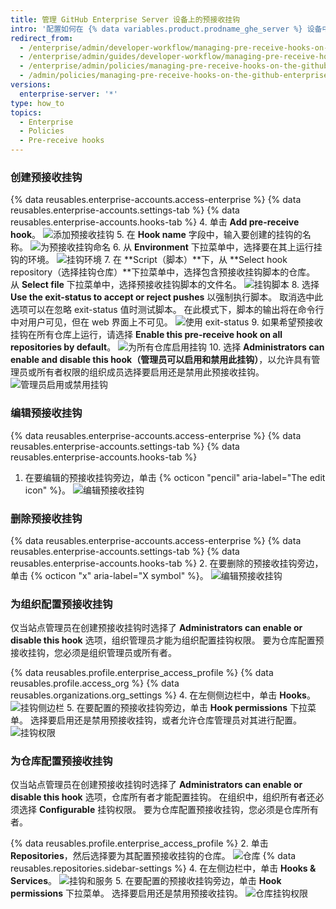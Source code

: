 ```yaml
---
title: 管理 GitHub Enterprise Server 设备上的预接收挂钩
intro: '配置如何在 {% data variables.product.prodname_ghe_server %} 设备中使用预接收挂钩。'
redirect_from:
  - /enterprise/admin/developer-workflow/managing-pre-receive-hooks-on-the-github-enterprise-server-appliance
  - /enterprise/admin/guides/developer-workflow/managing-pre-receive-hooks-on-the-github-enterprise-appliance/
  - /enterprise/admin/policies/managing-pre-receive-hooks-on-the-github-enterprise-server-appliance
  - /admin/policies/managing-pre-receive-hooks-on-the-github-enterprise-server-appliance
versions:
  enterprise-server: '*'
type: how_to
topics:
  - Enterprise
  - Policies
  - Pre-receive hooks
---
```

### 创建预接收挂钩

{% data reusables.enterprise-accounts.access-enterprise %}
{% data reusables.enterprise-accounts.settings-tab %}
{% data reusables.enterprise-accounts.hooks-tab %}
4. 单击 **Add pre-receive hook**。 ![添加预接收挂钩](/assets/images/enterprise/site-admin-settings/add-pre-receive-hook.png)
5. 在 **Hook name** 字段中，输入要创建的挂钩的名称。 ![为预接收挂钩命名](/assets/images/enterprise/site-admin-settings/hook-name.png)
6. 从 **Environment** 下拉菜单中，选择要在其上运行挂钩的环境。 ![挂钩环境](/assets/images/enterprise/site-admin-settings/environment.png)
7. 在 **Script（脚本）**下，从 **Select hook repository（选择挂钩仓库）**下拉菜单中，选择包含预接收挂钩脚本的仓库。 从 **Select file** 下拉菜单中，选择预接收挂钩脚本的文件名。 ![挂钩脚本](/assets/images/enterprise/site-admin-settings/hook-script.png)
8. 选择 **Use the exit-status to accept or reject pushes** 以强制执行脚本。 取消选中此选项可以在忽略 exit-status 值时测试脚本。 在此模式下，脚本的输出将在命令行中对用户可见，但在 web 界面上不可见。 ![使用 exit-status](/assets/images/enterprise/site-admin-settings/use-exit-status.png)
9. 如果希望预接收挂钩在所有仓库上运行，请选择 **Enable this pre-receive hook on all repositories by default**。 ![为所有仓库启用挂钩](/assets/images/enterprise/site-admin-settings/enable-hook-all-repos.png)
10. 选择 **Administrators can enable and disable this hook（管理员可以启用和禁用此挂钩）**，以允许具有管理员或所有者权限的组织成员选择要启用还是禁用此预接收挂钩。 ![管理员启用或禁用挂钩](/assets/images/enterprise/site-admin-settings/admins-enable-hook.png)

### 编辑预接收挂钩

{% data reusables.enterprise-accounts.access-enterprise %}
{% data reusables.enterprise-accounts.settings-tab %}
{% data reusables.enterprise-accounts.hooks-tab %}
1. 在要编辑的预接收挂钩旁边，单击 {% octicon "pencil" aria-label="The edit icon" %}。 ![编辑预接收挂钩](/assets/images/enterprise/site-admin-settings/edit-pre-receive-hook.png)

### 删除预接收挂钩

{% data reusables.enterprise-accounts.access-enterprise %}
{% data reusables.enterprise-accounts.settings-tab %}
{% data reusables.enterprise-accounts.hooks-tab %}
2. 在要删除的预接收挂钩旁边，单击 {% octicon "x" aria-label="X symbol" %}。 ![编辑预接收挂钩](/assets/images/enterprise/site-admin-settings/delete-pre-receive-hook.png)

### 为组织配置预接收挂钩

仅当站点管理员在创建预接收挂钩时选择了 **Administrators can enable or disable this hook** 选项，组织管理员才能为组织配置挂钩权限。 要为仓库配置预接收挂钩，您必须是组织管理员或所有者。

{% data reusables.profile.enterprise_access_profile %}
{% data reusables.profile.access_org %}
{% data reusables.organizations.org_settings %}
4. 在左侧侧边栏中，单击 **Hooks**。 ![挂钩侧边栏](/assets/images/enterprise/orgs-and-teams/hooks-sidebar.png)
5. 在要配置的预接收挂钩旁边，单击 **Hook permissions** 下拉菜单。 选择要启用还是禁用预接收挂钩，或者允许仓库管理员对其进行配置。 ![挂钩权限](/assets/images/enterprise/orgs-and-teams/hook-permissions.png)

### 为仓库配置预接收挂钩

仅当站点管理员在创建预接收挂钩时选择了 **Administrators can enable or disable this hook** 选项，仓库所有者才能配置挂钩。 在组织中，组织所​​有者还必须选择 **Configurable** 挂钩权限。 要为仓库配置预接收挂钩，您必须是仓库所有者。

{% data reusables.profile.enterprise_access_profile %}
2. 单击 **Repositories**，然后选择要为其配置预接收挂钩的仓库。 ![仓库](/assets/images/enterprise/repos/repositories.png)
{% data reusables.repositories.sidebar-settings %}
4. 在左侧边栏中，单击 **Hooks & Services**。 ![挂钩和服务](/assets/images/enterprise/repos/hooks-services.png)
5. 在要配置的预接收挂钩旁边，单击 **Hook permissions** 下拉菜单。 选择要启用还是禁用预接收挂钩。 ![仓库挂钩权限](/assets/images/enterprise/repos/repo-hook-permissions.png)

